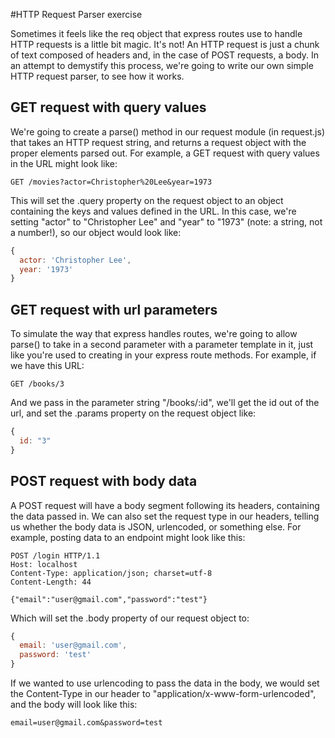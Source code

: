 #HTTP Request Parser exercise

Sometimes it feels like the req object that express routes use to handle HTTP requests is a little bit magic. It's not! An HTTP request is just a chunk of text composed of headers and, in the case of POST requests, a body. In an attempt to demystify this process, we're going to write our own simple HTTP request parser, to see how it works.

## GET request with query values

We're going to create a parse() method in our request module (in request.js) that takes an HTTP request string, and returns a request object with the proper elements parsed out. For example, a GET request with query values in the URL might look like:

```
GET /movies?actor=Christopher%20Lee&year=1973
```

This will set the .query property on the request object to an object containing the keys and values defined in the URL. In this case, we're setting "actor" to "Christopher Lee" and "year" to "1973" (note: a string, not a number!), so our object would look like:

```js
{
  actor: 'Christopher Lee',
  year: '1973'
}
```

## GET request with url parameters

To simulate the way that express handles routes, we're going to allow parse() to take in a second parameter with a parameter template in it, just like you're used to creating in your express route methods. For example, if we have this URL:

```
GET /books/3
```

And we pass in the parameter string "/books/:id", we'll get the id out of the url, and set the .params property on the request object like:

```js
{
  id: "3"
}
```

## POST request with body data

A POST request will have a body segment following its headers, containing the data passed in. We can also set the request type in our headers, telling us whether the body data is JSON, urlencoded, or something else. For example, posting data to an endpoint might look like this:

```
POST /login HTTP/1.1
Host: localhost
Content-Type: application/json; charset=utf-8
Content-Length: 44

{"email":"user@gmail.com","password":"test"}
```

Which will set the .body property of our request object to:

```js
{
  email: 'user@gmail.com',
  password: 'test'
}
```

If we wanted to use urlencoding to pass the data in the body, we would set the Content-Type in our header to "application/x-www-form-urlencoded", and the body will look like this:

```
email=user@gmail.com&password=test
```
